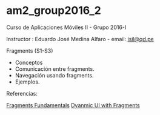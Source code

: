# am2_group2016_2
Curso de Aplicaciones Móviles II - Grupo 2016-I

Instructor : Eduardo José Medina Alfaro - email: isil@qd.pe

Fragments (S1-S3)

- Conceptos
- Comunicación entre fragments.
- Navegación usando fragments.
- Ejemplos.


Referencias:

[Fragments Fundamentals](https://developer.android.com/training/basics/fragments/index.html)
[Dyanmic UI with Fragments](https://developer.android.com/training/basics/fragments/creating.html)
